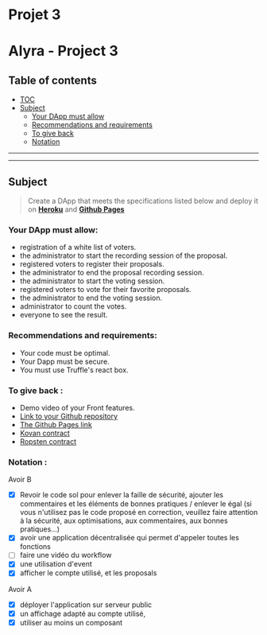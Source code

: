 # Projet 3

# Alyra - Project 3

## Table of contents

- [TOC](#Table-of-contents)
- [Subject](#Subject)
    - [Your DApp must allow](#Your-DApp-must-allow)
    - [Recommendations and requirements](#Recommendations-and-requirements)
    - [To give back](#To-give-back)
    - [Notation](#notation)

---

---

## Subject

> Create a DApp that meets the specifications listed below and deploy it on [**Heroku**](https://www.heroku.com/) and [**Github Pages**](https://pages.github.com/)
> 

### **Your DApp must allow:**

- registration of a white list of voters.
- the administrator to start the recording session of the proposal.
- registered voters to register their proposals.
- the administrator to end the proposal recording session.
- the administrator to start the voting session.
- registered voters to vote for their favorite proposals.
- the administrator to end the voting session.
- administrator to count the votes.
- everyone to see the result.

### **Recommendations and requirements:**

- Your code must be optimal.
- Your Dapp must be secure.
- You must use Truffle's react box.

### **To give back :**

- Demo video of your Front features.
- [Link to your Github repository](https://github.com/tonTed/alyra_P3/tree/main) 
- [The Github Pages link](https://tonted.github.io/alyra_P3/)
- [Kovan contract](https://kovan.etherscan.io/address/0xd089edab994556409c73d94c7225533f2ce60eb5)
- [Ropsten contract](https://ropsten.etherscan.io/address/0xf28140450e8691ce9b90d87c183c2bf6c2c26ed6)

### **Notation :**
Avoir B
- [x] Revoir le code sol pour enlever la faille de sécurité, ajouter les commentaires et les éléments de bonnes pratiques / enlever le égal (si vous n'utilisez pas le code proposé en correction, veuillez faire attention à la
sécurité, aux optimisations, aux commentaires, aux bonnes pratiques...)
- [x] avoir une application décentralisée qui permet d'appeler toutes les fonctions
- [ ] faire une vidéo du workflow
- [x] une utilisation d'event
- [x] afficher le compte utilisé, et les proposals

Avoir A
- [x] déployer l'application sur serveur public
- [x] un affichage adapté au compte utilisé,
- [x] utiliser au moins un composant